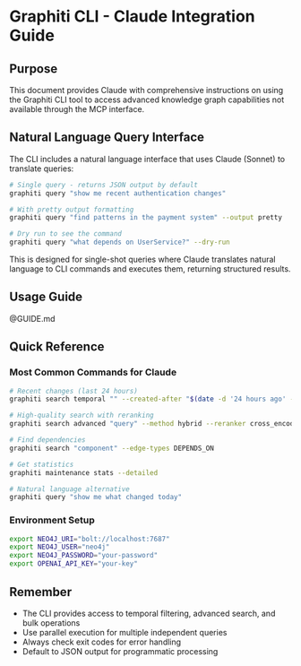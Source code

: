 # Graphiti CLI - Claude Integration Guide

## Purpose

This document provides Claude with comprehensive instructions on using the Graphiti CLI tool to access advanced knowledge graph capabilities not available through the MCP interface.

## Natural Language Query Interface

The CLI includes a natural language interface that uses Claude (Sonnet) to translate queries:

```bash
# Single query - returns JSON output by default
graphiti query "show me recent authentication changes"

# With pretty output formatting
graphiti query "find patterns in the payment system" --output pretty

# Dry run to see the command
graphiti query "what depends on UserService?" --dry-run
```

This is designed for single-shot queries where Claude translates natural language to CLI commands and executes them, returning structured results.

## Usage Guide

@GUIDE.md

## Quick Reference

### Most Common Commands for Claude

```bash
# Recent changes (last 24 hours)
graphiti search temporal "" --created-after "$(date -d '24 hours ago' -Iseconds)" --order newest

# High-quality search with reranking
graphiti search advanced "query" --method hybrid --reranker cross_encoder

# Find dependencies
graphiti search "component" --edge-types DEPENDS_ON

# Get statistics
graphiti maintenance stats --detailed

# Natural language alternative
graphiti query "show me what changed today"
```

### Environment Setup
```bash
export NEO4J_URI="bolt://localhost:7687"
export NEO4J_USER="neo4j"
export NEO4J_PASSWORD="your-password"
export OPENAI_API_KEY="your-key"
```

## Remember

- The CLI provides access to temporal filtering, advanced search, and bulk operations
- Use parallel execution for multiple independent queries
- Always check exit codes for error handling
- Default to JSON output for programmatic processing